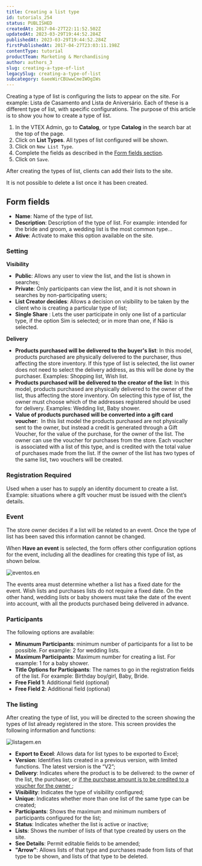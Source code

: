 ```yaml
---
title: Creating a list type
id: tutorials_254
status: PUBLISHED
createdAt: 2017-04-27T22:11:52.502Z
updatedAt: 2023-03-29T19:44:52.284Z
publishedAt: 2023-03-29T19:44:52.284Z
firstPublishedAt: 2017-04-27T23:03:11.198Z
contentType: tutorial
productTeam: Marketing & Merchandising
author: authors_3
slug: creating-a-type-of-list
legacySlug: creating-a-type-of-list
subcategory: 6aeeWirCBUwwCmeIWOgIWs
---
```


Creating a type of list is configuring the lists to appear on the site. For example: Lista de Casamento and Lista de Aniversário. Each of these is a different type of list, with specific configurations. The purpose of this article is to show you how to create a type of list.

1. In the VTEX Admin, go to __Catalog__, or type __Catalog__ in the search bar at the top of the page.
2. Click on __List Types__.
  All types of list configured will be shown.
3. Click on `New List Type`.
4. Complete the fields as described in the [Form fields section](#form-fields).
5. Click on `Save`.

After creating the types of list, clients can add their lists to the site.

<div class="alert alert-warning">
  <p>It is not possible to delete a list once it has been created.</p>
</div>

## Form fields

- **Name**: Name of the type of list.
- **Description**: Description of the type of list. For example: intended for the bride and groom, a wedding list is the most common type…
- **Ative**: Activate to make this option available on the site.

### Setting

**Visibility**

- **Public**: Allows any user to view the list, and the list is shown in searches;
- **Private**: Only participants can view the list, and it is not shown in searches by non-participating users;
- **List Creator decides**: Allows a decision on visibility to be taken by the client who is creating a particular type of list;
- **Single Share** : Lets the user participate in only one list of a particular type, if the option Sim is selected; or in more than one, if Não is selected.

**Delivery**

- **Products purchased will be delivered to the buyer's list**: In this model, products purchased are physically delivered to the purchaser, thus affecting the store inventory. If this type of list is selected, the list owner does not need to select the delivery address, as this will be done by the purchaser. Examples: Shopping list, Wish list.
- **Products purchased will be delivered to the creator of the list**: In this model, products purchased are physically delivered to the owner of the list, thus affecting the store inventory. On selecting this type of list, the owner must choose which of the addresses registered should be used for delivery. Examples: Wedding list, Baby shower.
- **Value of products purchased will be converted into a gift card voucher**:  In this list model the products purchased are not physically sent to the owner, but instead a credit is generated through a Gift Voucher, for the value of the purchase, for the owner of the list. The owner can use the voucher for purchases from the store. Each voucher is associated with a list of this type, and is credited with the total value of purchases made from the list. If the owner of the list has two types of the same list, two vouchers will be created.

### Registration Required

Used when a user has to supply an identity document to create a list. Example: situations where a gift voucher must be issued with the client’s details.

### Event

The store owner decides if a list will be related to an event. Once the type of list has been saved this information cannot be changed.

When **Have an event** is selected, the form offers other configuration options for the event, including all the deadlines for creating this type of list, as shown below.

![eventos.en](https://images.ctfassets.net/alneenqid6w5/2ThHmo4PQitWv6EJAoVIdF/7eb8e5c05fee152945b70b3844f63ac0/eventos.en.png)

The events area must determine whether a list has a fixed date for the event. Wish lists and purchases lists do not require a fixed date. On the other hand, wedding lists or baby showers must take the date of the event into account, with all the products purchased being delivered in advance.

### Participants

The following options are available:

- **Minumum Participants**: minimum number of participants for a list to be possible. For example: 2 for wedding lists.
- **Maximum Participants**: Maximum number for creating a list. For example: 1 for a baby shower. 
- **Title Options for Participants**: The names to go in the registration fields of the list. For example: Birthday boy/girl, Baby, Bride.
- **Free Field 1**: Additional field (optional)
- **Free Field 2**: Additional field (optional)

### The listing

After creating the type of list, you will be directed to the screen showing the types of list already registered in the store. This screen provides the following information and functions:

![listagem.en](https://images.ctfassets.net/alneenqid6w5/4vHN91gXTrDhXKKa5hEc42/2f28b377bbfcb2cc548b3ce80155037f/listagem.en.png)

- **Export to Excel**: Allows data for list types to be exported to Excel;
- **Version**: Identifies lists created in a previous version, with limited functions. The latest version is the “V2”;
- **Delivery**: Indicates where the product is to be delivered: to the owner of the list, the purchaser, or [if the purchase amount is to be credited to a voucher for the owner ](http://help.vtex.com/en/tutorial/setting-up-the-voucher-list "if the purchase amount is to be credited to a voucher for the owner ");
- **Visibility**: Indicates the type of visibility configured;
- **Unique**: Indicates whether more than one list of the same type can be created;
- **Participants**: Shows the maximum and minimum numbers of participants configured for the list;
- **Status**: Indicates whether the list is active or inactive;
- **Lists**: Shows the number of lists of that type created by users on the site.
- **See Details**: Permit editable fields to be amended;
- **"Arrow"**: Allows lists of that type and purchases made from lists of that type to be shown, and lists of that type to be deleted.
